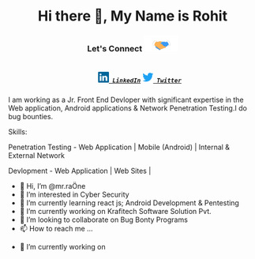 
<h1 align="center">
  Hi there 👋, My Name is Rohit
</h1>

<h3 align="center">Let's Connect <img src="https://github.com/mr-raOne/mr-raOne/blob/21a714be4fe1fe9e1b60e42d587b97369d706fa8/handshake.gif" height="32px"></h3>
<h5 align="center">
  <code>
    <a href="www.linkedin.com/in/rohit-gawade-b938b41aa" title="LinkedIn Profile"><img height="22" width="22" src="https://github.com/mr-raOne/mr-raOne/blob/21abc81e87f977e051b06b11b95e3a216e0eae5a/linkedin.svg"> LinkedIn</a></code>
  <code><a href="https://twitter.com/mr_cybOr9?t=g7D-P5x5ApZCK7esAp1I9w&s=08" title="Twitter Profile"><img height="22" width="22" src="https://github.com/mr-raOne/mr-raOne/blob/21abc81e87f977e051b06b11b95e3a216e0eae5a/twitter.svg"> Twitter</a></code>
 <!-- <code><a href="https://www.instagram.com/rrr/" title="Instagram Profile"><img height="22" width="22" src="https://github.com/mr-raOne/mr-raOne/blob/21abc81e87f977e051b06b11b95e3a216e0eae5a/instagram.svg"> Instagram</a></code>
  <code><a href="https://www.twitch.tv/rrr"><img alt="Twitch" title="Twitch" height="22" width="22" src="https://github.com/mr-raOne/mr-raOne/blob/21abc81e87f977e051b06b11b95e3a216e0eae5a/twitch.svg"> Twitch</a></code>
  <code><a href="https://www.youtube.com/c/rrr"><img alt="YouTube" title="YouTube" height="22" width="22" src="https://github.com/mr-raOne/mr-raOne/blob/21abc81e87f977e051b06b11b95e3a216e0eae5a/youtube.svg"> YouTube</a></code> -->
</h5>

I am working as a Jr. Front End Devloper with significant expertise in the Web application, Android applications & Network Penetration Testing.I do bug bounties.

Skills:

  Penetration Testing - Web Application | Mobile (Android) | Internal & External Network
  
  Devlopment - Web Application | Web Sites |

  
- 👋 Hi, I’m @mr.raÖne
- 👀 I’m interested in Cyber Security
- 🌱 I’m currently learning react js; Android Development & Pentesting
- 🔭 I’m currently working on Krafitech Software Solution Pvt.
- 💞️ I’m looking to collaborate on Bug Bonty Programs
- 📫 How to reach me ...


<!-- project show
<a href="https://github.com/Dheerajmadhukar/Lilly" target="_blank">
  <img align="center" src="https://github-readme-stats.vercel.app/api/pin/?username=Dheerajmadhukar&repo=Lilly&theme=dracula" />
</a> -->



<!-- <h2>Live Sessions</h2>

 <a href="https://www.youtube.com/watch?v=oiZYSYI2WQE">HTTP/2 Request Smuggling Bash Automation</a><br> -->




 <!--<h2>Public CTF/Labs</h2>

-  Prototype Pollution Vulnerability Chaining

  [![Readme Card](https://github-readme-stats.vercel.app/api/pin/?username=Dheerajmadhukar&repo=Prototype-Pollution-Lab_me_dheeraj&show_owner=true)](https://github.com/Dheerajmadhukar/Prototype-Pollution-Lab_me_dheeraj) -->


<!-- <h2>Upcoming Sessions [ # ] </h2>
 <img src = "https://github.com/Dheerajmadhukar/Dheerajmadhukar/blob/main/img/talk%20dheeraj.png" width = 400 /> -->



<!-- <h2>Write-ups</h2>

 <a href="https://infosecwriteups.com/do-it-asap-9d1847472bc8">Full ATO [Account Takeover] $$$</a><br> -->


- 🔭 I’m currently working on
 
 <!-- [![Readme Card](https://github-readme-stats.vercel.ap) -->

</div>

